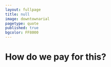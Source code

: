 ```yaml
---
layout: fullpage
title: null
image: downtownarial
pagetype: quote
published: true
bgcolor: FF8000
---
```


<div class="scrollout"></div>

# How do we pay for this?
